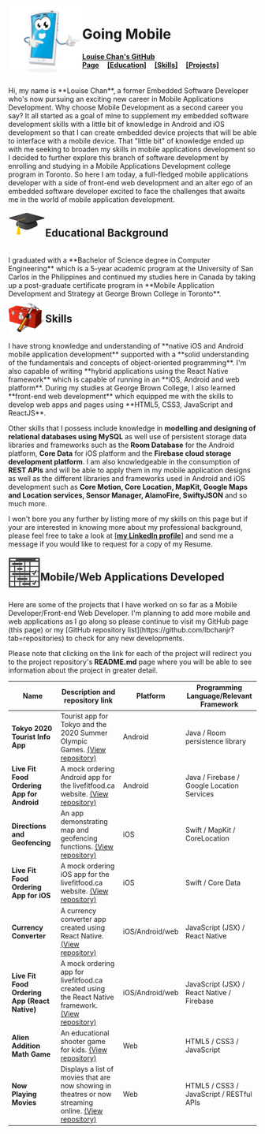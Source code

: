 <img align="left" src="./images/mobile_icon.png" alt="Mobile phone cartoon" width=150 />

# Going Mobile
#### [Louise Chan's GitHub Page](#going-mobile)     [[Education]](#educational-background)     [[Skills]](#skills)     [[Projects]](#mobileweb-applications-developed)
<br>
Hi, my name is **Louise Chan**, a former Embedded Software Developer who's now pursuing an exciting new career in Mobile Applications Development. Why choose Mobile Development as a second career you say? It all started as a goal of mine to supplement my embedded software development skills with a little bit of knowledge in Android and iOS development so that I can create embedded device projects that will be able to interface with a mobile device. That "little bit" of knowledge ended up with me seeking to broaden my skills in mobile applications development so I decided to further explore this branch of software development by enrolling and studying in a Mobile Applications Development college program in Toronto. So here I am today, a full-fledged mobile applications developer with a side of front-end web development and an alter ego of an embedded software developer excited to face the challenges that awaits me in the world of mobile application development.  
<br><br>
<img align="left" src="./images/graduation_cap.png" alt="Graduation cap icon" width=75 />

## Educational Background
<br>
I graduated with a **Bachelor of Science degree in Computer Engineering** which is a 5-year academic program at the University of San Carlos in the Philippines and continued my studies here in Canada by taking up a post-graduate certificate program in **Mobile Application Development and Strategy at George Brown College in Toronto**.  

<img align="left" src="./images/toolbox.png" alt="Toolbox icon" width=75 /> 

## Skills
<br>
I have strong knowledge and understanding of **native iOS and Android mobile application development** supported with a **solid understanding of the fundamentals and concepts of object-oriented programming**. I'm also capable of writing **hybrid applications using the React Native framework** which is capable of running in an **iOS, Android and web platform**. During my studies at George Brown College, I also learned **front-end web development** which equipped me with the skills to develop web apps and pages using **HTML5, CSS3, JavaScript and ReactJS**.   

Other skills that I possess include knowledge in **modelling and designing of relational databases using MySQL** as well use of persistent storage data libraries and frameworks such as the **Room Database** for the Android platform, **Core Data** for iOS platform and the **Firebase cloud storage development platform**. I am also knowledgeable in the consumption of **REST APIs** and will be able to apply them in my mobile application designs as well as the different libraries and frameworks used in Android and iOS development such as **Core Motion, Core Location, MapKit, Google Maps and Location services, Sensor Manager, AlamoFire, SwiftyJSON** and so much more.

I won't bore you any further by listing more of my skills on this page but if your are interested in knowing more about my professional background, please feel free to take a look at <a href="https://www.linkedin.com/in/louise-chan-0525/" target="_blank">[**my LinkedIn profile**]</a> and send me a message if you would like to request for a copy of my Resume.
<br /><br />
<img align="left" src="./images/project_icon.png" alt="Project schedule icon" width=65 /> 

## Mobile/Web Applications Developed
<br />
Here are some of the projects that I have worked on so far as a Mobile Developer/Front-end Web Developer. I'm planning to add more mobile and web applications as I go along so please continue to visit my GitHub page (this page) or my [GitHub repository list](https://github.com/lbchanjr?tab=repositories) to check for any new developments.   

Please note that clicking on the link for each of the project will redirect you to the project repository's **README.md** page where you will be able to see information about the project in greater detail.  

Name | Description and repository link | Platform | Programming Language/Relevant Framework
---------------- | ----------------- | ------------------- | --------------
**Tokyo 2020 Tourist Info App** | Tourist app for Tokyo and the 2020 Summer Olympic Games. [(View repository)](https://github.com/lbchanjr/Tokyo-2020-Android/blob/master/README.md) | Android | Java / Room persistence library
**Live Fit Food Ordering App for Android** | A mock ordering Android app for the livefitfood.ca website. [(View repository)](https://github.com/lbchanjr/LiveFitAndroid/blob/master/README.md) | Android | Java / Firebase / Google Location Services
**Directions and Geofencing** | An app demonstrating map and geofencing functions. [(View repository)](https://github.com/lbchanjr/GeofencingLabTest2/blob/master/README.md) | iOS | Swift / MapKit / CoreLocation
**Live Fit Food Ordering App for iOS** | A mock ordering iOS app for the livefitfood.ca website. [(View repository)](https://github.com/lbchanjr/LiveFitFood-iOS-/blob/master/README.md) | iOS | Swift / Core Data
**Currency Converter** | A currency converter app created using React Native. [(View repository)](https://github.com/lbchanjr/CurrencyConverter-ReactNative/blob/master/README.md) | iOS/Android/web | JavaScript (JSX) / React Native
**Live Fit Food Ordering App (React Native)** | A mock ordering app for livefitfood.ca created using the React Native framework. [(View repository)](https://github.com/lbchanjr/LiveFitFood-ReactNative/blob/master/README.md) | iOS/Android/web | JavaScript (JSX) / React Native / Firebase
**Alien Addition Math Game** | An educational shooter game for kids. [(View repository)](https://github.com/lbchanjr/Alien-Addition/blob/master/README.md) | Web | HTML5 / CSS3 / JavaScript
**Now Playing Movies** | Displays a list of movies that are now showing in theatres or now streaming online. [(View repository)](https://github.com/lbchanjr/nowplaying-web/blob/master/README.md) | Web | HTML5 / CSS3 / JavaScript / RESTful APIs







